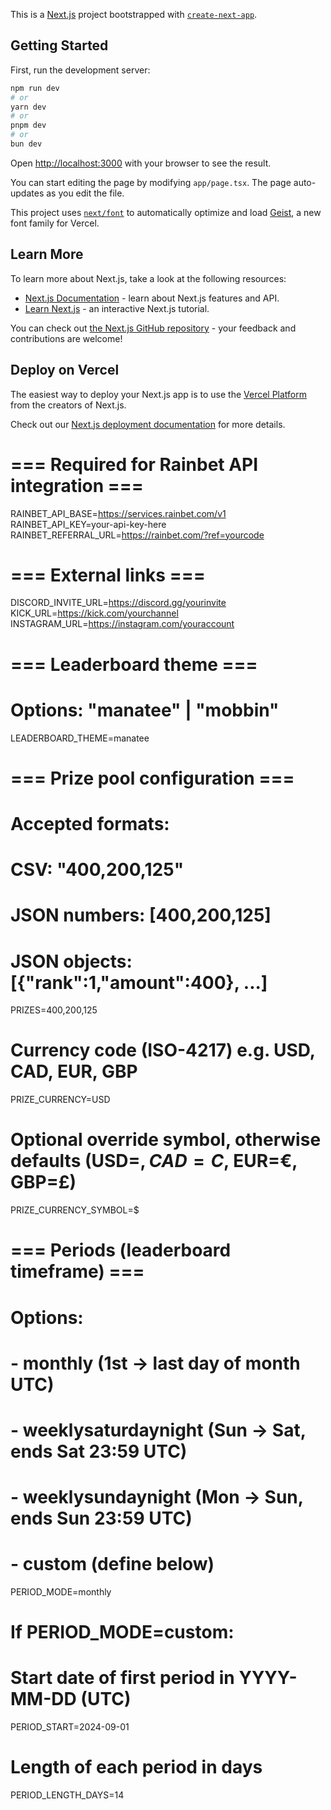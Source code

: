 This is a [Next.js](https://nextjs.org) project bootstrapped with [`create-next-app`](https://nextjs.org/docs/app/api-reference/cli/create-next-app).

## Getting Started

First, run the development server:

```bash
npm run dev
# or
yarn dev
# or
pnpm dev
# or
bun dev
```

Open [http://localhost:3000](http://localhost:3000) with your browser to see the result.

You can start editing the page by modifying `app/page.tsx`. The page auto-updates as you edit the file.

This project uses [`next/font`](https://nextjs.org/docs/app/building-your-application/optimizing/fonts) to automatically optimize and load [Geist](https://vercel.com/font), a new font family for Vercel.

## Learn More

To learn more about Next.js, take a look at the following resources:

- [Next.js Documentation](https://nextjs.org/docs) - learn about Next.js features and API.
- [Learn Next.js](https://nextjs.org/learn) - an interactive Next.js tutorial.

You can check out [the Next.js GitHub repository](https://github.com/vercel/next.js) - your feedback and contributions are welcome!

## Deploy on Vercel

The easiest way to deploy your Next.js app is to use the [Vercel Platform](https://vercel.com/new?utm_medium=default-template&filter=next.js&utm_source=create-next-app&utm_campaign=create-next-app-readme) from the creators of Next.js.

Check out our [Next.js deployment documentation](https://nextjs.org/docs/app/building-your-application/deploying) for more details.


# === Required for Rainbet API integration ===
RAINBET_API_BASE=https://services.rainbet.com/v1
RAINBET_API_KEY=your-api-key-here
RAINBET_REFERRAL_URL=https://rainbet.com/?ref=yourcode

# === External links ===
DISCORD_INVITE_URL=https://discord.gg/yourinvite
KICK_URL=https://kick.com/yourchannel
INSTAGRAM_URL=https://instagram.com/youraccount

# === Leaderboard theme ===
# Options: "manatee" | "mobbin"
LEADERBOARD_THEME=manatee

# === Prize pool configuration ===
# Accepted formats:
#   CSV: "400,200,125"
#   JSON numbers: [400,200,125]
#   JSON objects: [{"rank":1,"amount":400}, ...]
PRIZES=400,200,125

# Currency code (ISO-4217) e.g. USD, CAD, EUR, GBP
PRIZE_CURRENCY=USD
# Optional override symbol, otherwise defaults (USD=$, CAD=C$, EUR=€, GBP=£)
PRIZE_CURRENCY_SYMBOL=$

# === Periods (leaderboard timeframe) ===
# Options:
#   - monthly  (1st → last day of month UTC)
#   - weeklysaturdaynight  (Sun → Sat, ends Sat 23:59 UTC)
#   - weeklysundaynight    (Mon → Sun, ends Sun 23:59 UTC)
#   - custom   (define below)
PERIOD_MODE=monthly

# If PERIOD_MODE=custom:
# Start date of first period in YYYY-MM-DD (UTC)
PERIOD_START=2024-09-01
# Length of each period in days
PERIOD_LENGTH_DAYS=14
